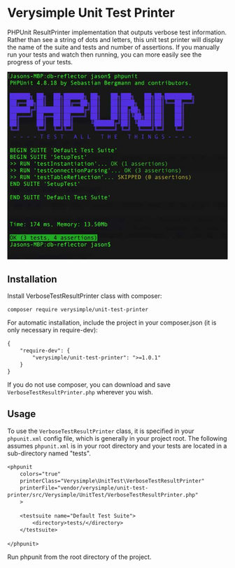 # Verysimple Unit Test Printer

PHPUnit ResultPrinter implementation that outputs verbose test information. Rather than see a string of dots and letters, this unit test printer will display the name of the suite and tests and number of assertions. If you manually run your tests and watch then running, you can more easily see the progress of your tests.

![](https://raw.githubusercontent.com/verysimple/unit-test-printer/master/assets/images/screenshot.jpg)

## Installation

Install VerboseTestResultPrinter class with composer:

	composer require verysimple/unit-test-printer

For automatic installation, include the project in your composer.json (it is only necessary in require-dev):

	{
		"require-dev": {
			"verysimple/unit-test-printer": ">=1.0.1"
		}
	}

If you do not use composer, you can download and save `VerboseTestResultPrinter.php` wherever you wish.

## Usage

To use the `VerboseTestResultPrinter` class, it is specified in your `phpunit.xml` config file, which is generally in your project root. The following assumes `phpunit.xml` is in your root directory and your tests are located in a sub-directory named "tests".

	<phpunit
		colors="true"
		printerClass="Verysimple\UnitTest\VerboseTestResultPrinter"
		printerFile="vendor/verysimple/unit-test-printer/src/Verysimple/UnitTest/VerboseTestResultPrinter.php"
		>
	
		<testsuite name="Default Test Suite">
			<directory>tests/</directory>
		</testsuite>
	
	</phpunit>

Run phpunit from the root directory of the project.